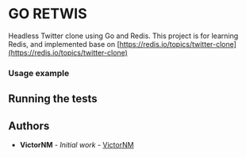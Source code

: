 # GO RETWIS

Headless Twitter clone using Go and Redis. This project is for learning Redis, and implemented base on [https://redis.io/topics/twitter-clone](https://redis.io/topics/twitter-clone) 

### Usage example

[//]: <> (### Prerequisites)

[//]: <> (### Installing)

## Running the tests

[//]: <> (### Break down into end to end tests)

[//]: <> (### And coding style tests)

[//]: <> (## Built With)

[//]: <> (## Contributing)

[//]: <> (## Versioning)

## Authors

* **VictorNM** - *Initial work* - [VictorNM](https://github.com/VictorNM)

[//]: <> (## License)

[//]: <> (## Acknowledgments)
